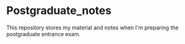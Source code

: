 # Postgraduate_notes
This repository stores my material and notes when I'm preparing the postgraduate entrance exam.
